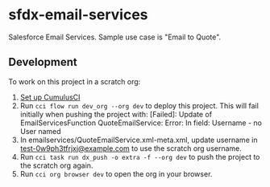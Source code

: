 # sfdx-email-services

Salesforce Email Services. Sample use case is "Email to Quote".


## Development

To work on this project in a scratch org:

1. [Set up CumulusCI](https://cumulusci.readthedocs.io/en/latest/tutorial.html)
2. Run `cci flow run dev_org --org dev` to deploy this project. This will fail initially when pushing the project with: [Failed]: Update of EmailServicesFunction QuoteEmailService: Error: In field: Username - no User named 
3. In emailservices/QuoteEmailService.xml-meta.xml, update username in <runAsUser>test-0w9ph3tfrjxj@example.com</runAsUser> to use the scratch org username.
4. Run `cci task run dx_push -o extra -f --org dev` to push the project to the scratch org again. 
5. Run `cci org browser dev` to open the org in your browser.